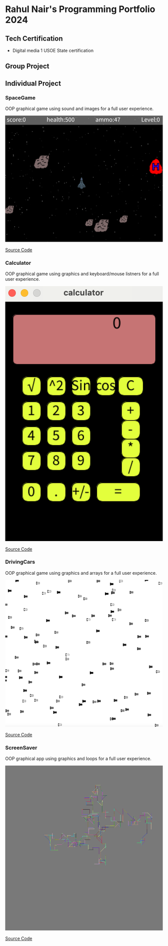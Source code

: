 # Rahul Nair's Programming Portfolio 2024

## Tech Certification
* Digital media 1 USOE State certification

## Group Project

## Individual Project

### SpaceGame
OOP graphical game using sound and images for a full user experience.

![Gameplay](https://github.com/Rahul7834/programmingportfolio/blob/main/images/SpaceGame.png?raw=true)

[Source Code](https://github.com/Rahul7834/programmingportfolio/blob/main/src/SpaceGame%207.zip)

### Calculator
OOP graphical game using graphics and keyboard/mouse listners for a full user experience.

![Images](https://github.com/Rahul7834/programmingportfolio/blob/main/images/Main.png)

[Source Code](https://github.com/Rahul7834/programmingportfolio/blob/main/src/calculatorkeyboard.zip)

### DrivingCars
OOP graphical game using graphics and arrays for a full user experience.

![Images](https://github.com/Rahul7834/programmingportfolio/blob/main/images/DrivingCars.png)

[Source Code](https://github.com/Rahul7834/programmingportfolio/blob/main/src/DriveCars.zip)

### ScreenSaver
OOP graphical app using graphics and loops for a full user experience.

![Images](https://github.com/Rahul7834/programmingportfolio/blob/main/images/Screensaver.png)

[Source Code](https://github.com/Rahul7834/programmingportfolio/blob/main/src/screensaver.zip)
